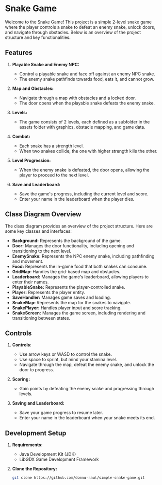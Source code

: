 # Snake Game

Welcome to the Snake Game! This project is a simple 2-level snake game where the player controls a snake to defeat an enemy snake, unlock doors, and navigate through obstacles. Below is an overview of the project structure and key functionalities.

## Features

1. **Playable Snake and Enemy NPC:**
   - Control a playable snake and face off against an enemy NPC snake.
   - The enemy snake pathfinds towards food, eats it, and cannot grow.

2. **Map and Obstacles:**
   - Navigate through a map with obstacles and a locked door.
   - The door opens when the playable snake defeats the enemy snake.

3. **Levels:**
   - The game consists of 2 levels, each defined as a subfolder in the assets folder with graphics, obstacle mapping, and game data.

4. **Combat:**
   - Each snake has a strength level.
   - When two snakes collide, the one with higher strength kills the other.

5. **Level Progression:**
   - When the enemy snake is defeated, the door opens, allowing the player to proceed to the next level.

6. **Save and Leaderboard:**
   - Save the game's progress, including the current level and score.
   - Enter your name in the leaderboard when the player dies.

## Class Diagram Overview

The class diagram provides an overview of the project structure. Here are some key classes and interfaces:

- **Background:** Represents the background of the game.
- **Door:** Manages the door functionality, including opening and transitioning to the next level.
- **EnemySnake:** Represents the NPC enemy snake, including pathfinding and movement.
- **Food:** Represents the in-game food that both snakes can consume.
- **GridMap:** Handles the grid-based map and obstacles.
- **Leaderboard:** Manages the game's leaderboard, allowing players to enter their names.
- **PlayableSnake:** Represents the player-controlled snake.
- **Player:** Represents the player entity.
- **SaveHandler:** Manages game saves and loading.
- **SnakeMap:** Represents the map for the snakes to navigate.
- **SnakePlayer:** Handles player input and score tracking.
- **SnakeScreen:** Manages the game screen, including rendering and transitioning between states.

## Controls

1. **Controls:**
   - Use arrow keys or WASD to control the snake.
   - Use space to sprint, but mind your stamina level.
   - Navigate through the map, defeat the enemy snake, and unlock the door to progress.

2. **Scoring:**
   - Gain points by defeating the enemy snake and progressing through levels.

3. **Saving and Leaderboard:**
   - Save your game progress to resume later.
   - Enter your name in the leaderboard when your snake meets its end.

## Development Setup

1. **Requirements:**
   - Java Development Kit (JDK)
   - LibGDX Game Development Framework

2. **Clone the Repository:**
   ```bash
   git clone https://github.com/domnu-raul/simple-snake-game.git
